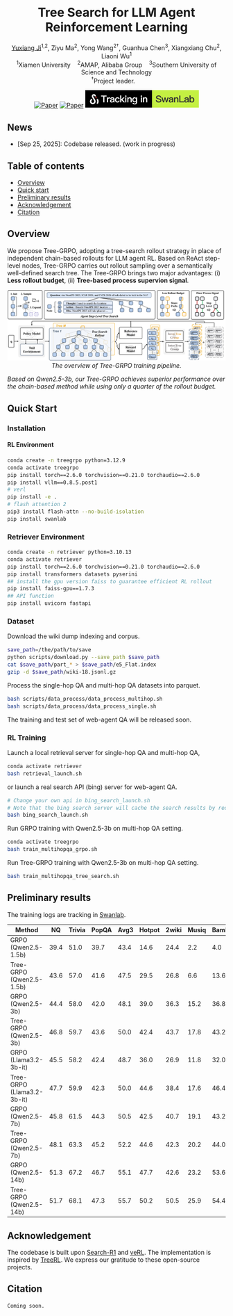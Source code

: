 <h1 align="center" style="margin-top: 0px;">Tree Search for LLM Agent Reinforcement Learning</h1>

<p align="center">
  <a href="https://yuxiang-ji.com/">Yuxiang Ji</a><sup>1,2</sup>,
  Ziyu Ma<sup>2</sup>,
  Yong Wang<sup>2†</sup>,
  Guanhua Chen<sup>3</sup>,
  Xiangxiang Chu<sup>2</sup>,
  Liaoni Wu<sup>1</sup>
  <br>
  <sup>1</sup>Xiamen University &nbsp;&nbsp;
  <sup>2</sup>AMAP, Alibaba Group &nbsp;&nbsp;
  <sup>3</sup>Southern University of Science and Technology
  <br>
  <sup>†</sup>Project leader. &nbsp;&nbsp;&nbsp;
</p>

<div align="center"> 

[![Paper](https://img.shields.io/badge/Paper-arXiv-b5212f.svg?style=flat-square&logo=arxiv)](https://arxiv.org/abs/2509.21240)
[![Paper](https://img.shields.io/badge/Paper-Hugging%20Face-yellow?style=flat-square&logo=huggingface)](https://huggingface.co/papers/2509.21240)
[![](https://raw.githubusercontent.com/SwanHubX/assets/main/badge2.svg)](https://swanlab.cn/@yux1ang/Tree-GRPO/overview)

</div>

## News
- [Sep 25, 2025]: Codebase released. (work in progress)

## Table of contents

- [Overview](#overview)
- [Quick start](#quick-start)
- [Preliminary results](#preliminary-results)
- [Acknowledgement](#acknowledgement)
- [Citation](#citation)


## Overview
We propose Tree-GRPO, adopting a tree-search rollout strategy in place of independent chain-based rollouts for LLM agent RL. Based on ReAct step-level nodes, Tree-GRPO carries out rollout sampling over a semantically well-defined search tree. The Tree-GRPO brings two major advantages: (i) **Less rollout budget**, (ii) **Tree-based process supervion signal**. 

<p align="center">
  <img alt="intro" src="resources/main.jpg" />
  <i>
  The overview of Tree-GRPO training pipeline.
  </i>
</p>

*Based on Qwen2.5-3b, our Tree-GRPO achieves superior performance over the chain-based method while using only a quarter of the rollout budget.*

## Quick Start

### Installation

#### RL Environment
```bash
conda create -n treegrpo python=3.12.9
conda activate treegrpo
pip install torch==2.6.0 torchvision==0.21.0 torchaudio==2.6.0  
pip install vllm==0.8.5.post1
# verl
pip install -e .
# flash attention 2
pip3 install flash-attn --no-build-isolation
pip install swanlab
```

### Retriever Environment
```bash
conda create -n retriever python=3.10.13
conda activate retriever
pip install torch==2.6.0 torchvision==0.21.0 torchaudio==2.6.0  
pip install transformers datasets pyserini
## install the gpu version faiss to guarantee efficient RL rollout
pip install faiss-gpu==1.7.3
## API function
pip install uvicorn fastapi
```


### Dataset

Download the wiki dump indexing and corpus.
```bash
save_path=/the/path/to/save
python scripts/download.py --save_path $save_path
cat $save_path/part_* > $save_path/e5_Flat.index
gzip -d $save_path/wiki-18.jsonl.gz
```

Process the single-hop QA and multi-hop QA datasets into parquet.
```bash
bash scripts/data_process/data_process_multihop.sh
bash scripts/data_process/data_process_single.sh
```
The training and test set of web-agent QA will be released soon.

### RL Training

Launch a local retrieval server for single-hop QA and multi-hop QA,
```bash
conda activate retriever
bash retrieval_launch.sh
```

or launch a real search API (bing) server for web-agent QA.
```bash
# Change your own api in bing_search_launch.sh
# Note that the bing search server will cache the search results by redis, then stores them permanently as .json periodically and when the server terminates
bash bing_search_launch.sh
```

Run GRPO training with Qwen2.5-3b on multi-hop QA setting.
```bash
conda activate treegrpo
bash train_multihopqa_grpo.sh
```

Run Tree-GRPO training with Qwen2.5-3b on multi-hop QA setting.
```bash
bash train_multihopqa_tree_search.sh
```

## Preliminary results
The training logs are tracking in [Swanlab](https://swanlab.cn/@yux1ang/Tree-GRPO/overview).

| Method                          |  NQ  | Trivia | PopQA | Avg3 | Hotpot | 2wiki | Musiq | Bamb | Avg4 |
|---------------------------------|------|----------|-------|------|----------|-------|---------|-----------|------|
| GRPO (Qwen2.5-1.5b)             | 39.4 |   51.0   | 39.7  | 43.4 |   14.6   |  24.4 |   2.2   |    4.0    | 11.3 |
| Tree-GRPO (Qwen2.5-1.5b)        | 43.6 |   57.0   | 41.6  | 47.5 |   29.5   |  26.8 |   6.6   |    13.6   | 19.1 |
| GRPO (Qwen2.5-3b)               | 44.4 |   58.0   | 42.0  | 48.1 |   39.0   |  36.3 |   15.2  |    36.8   | 31.8 |
| Tree-GRPO (Qwen2.5-3b)          | 46.8 |   59.7   | 43.6  | 50.0 |   42.4   |  43.7 |   17.8  |    43.2   | 36.8 |
| GRPO (Llama3.2-3b-it)              | 45.5 |   58.2   | 42.4  | 48.7 |   36.0   |  26.9 |   11.8  |    32.0   | 26.7 |
| Tree-GRPO (Llama3.2-3b-it)         | 47.7 |   59.9   | 42.3  | 50.0 |   44.6   |  38.4 |   17.6  |    46.4   | 36.8 |
| GRPO (Qwen2.5-7b)               | 45.8 |   61.5   | 44.3  | 50.5 |   42.5   |  40.7 |   19.1  |    43.2   | 36.4 |
| Tree-GRPO (Qwen2.5-7b)          | 48.1 |   63.3   | 45.2  | 52.2 |   44.6   |  42.3 |   20.2  |    44.0   | 37.8 |
| GRPO (Qwen2.5-14b)              | 51.3 |   67.2   | 46.7  | 55.1 |   47.7   |  42.6 |   23.2  |    53.6   | 41.8 |
| Tree-GRPO (Qwen2.5-14b)         | 51.7 |   68.1   | 47.3  | 55.7 |   50.2   |  50.5 |   25.9  |    54.4   | 45.3 |

## Acknowledgement
The codebase is built upon [Search-R1](https://github.com/PeterGriffinJin/Search-R1) and [veRL](https://github.com/volcengine/verl).
The implementation is inspired by [TreeRL](https://github.com/THUDM/TreeRL).
We express our gratitude to these open-source projects.

## Citation
```
Coming soon.
```